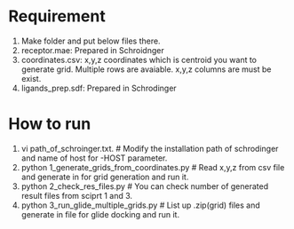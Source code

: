 # Requirement
1. Make folder and put below files there.
2. receptor.mae: Prepared in Schroidnger 
3. coordinates.csv: x,y,z coordinates which is centroid you want to generate grid. Multiple rows are avaiable. x,y,z columns are must be exist. 
4. ligands_prep.sdf: Prepared in Schrodinger

# How to run
1. vi path_of_schroinger.txt.   # Modify the installation path of schrodinger and name of host for -HOST parameter. 
2. python 1_generate_grids_from_coordinates.py <your-folder>   # Read x,y,z from csv file and generate in for grid generation and run it. 
3. python 2_check_res_files.py   # You can check number of generated result files from sciprt 1 and 3.
4. python 3_run_glide_multiple_grids.py   # List up .zip(grid) files and generate in file for glide docking and run it. 
